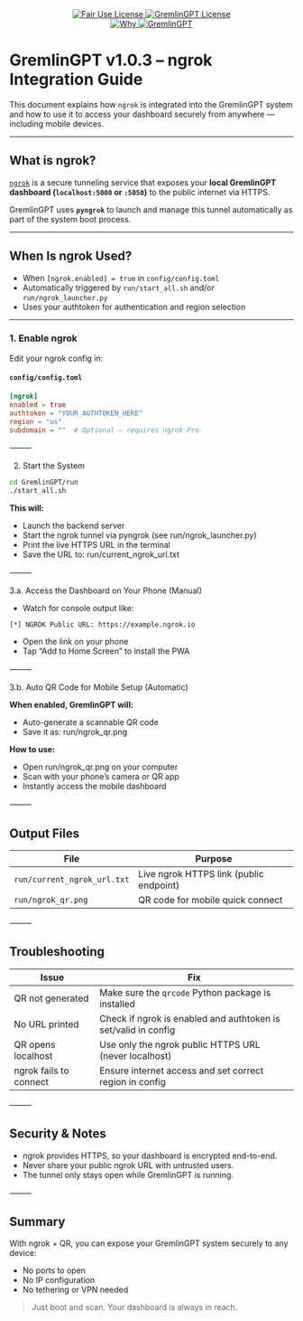 <link rel="stylesheet" type="text/css" href="docs/custom.css">
<div align="center">
  <a
href="https://github.com/statikfintechllc/AscendAI/blob/master/About Us/LICENSE.md">
    <img src="https://img.shields.io/badge/FAIR%20USE-black?style=for-the-badge&logo=dragon&logoColor=gold" alt="Fair Use License"/>
  </a>
  <a href="https://github.com/statikfintechllc/AscendAI/blob/master/About Us/LICENSE.md">
    <img src="https://img.shields.io/badge/GREMLINGPT%20v1.0.3-darkred?style=for-the-badge&logo=dragon&logoColor=gold" alt="GremlinGPT License"/>
  </a>
</div>
<div align="center">
  <a
href="https://github.com/statikfintechllc/AscendAI/blob/master/About Us/WHY_GREMLINGPT.md">
    <img src="https://img.shields.io/badge/Why-black?style=for-the-badge&logo=dragon&logoColor=gold" alt="Why"/>
  </a>
  <a href="https://github.com/statikfintechllc/AscendAI/blob/master/About Us/WHY_GREMLINGPT.md">
    <img src="https://img.shields.io/badge/GremlinGPT-darkred?style=for-the-badge&logo=dragon&logoColor=gold" alt="GremlinGPT"/>
  </a>
</div>

# GremlinGPT v1.0.3 – ngrok Integration Guide

This document explains how `ngrok` is integrated into the GremlinGPT system and how to use it to access your dashboard securely from anywhere — including mobile devices.

---

## What is ngrok?

[`ngrok`](https://ngrok.com) is a secure tunneling service that exposes your **local GremlinGPT dashboard (`localhost:5000` or `:5050`)** to the public internet via HTTPS.

GremlinGPT uses **`pyngrok`** to launch and manage this tunnel automatically as part of the system boot process.

---

## When Is ngrok Used?

- When `[ngrok.enabled] = true` in `config/config.toml`
- Automatically triggered by `run/start_all.sh` and/or `run/ngrok_launcher.py`
- Uses your authtoken for authentication and region selection

---

### 1. Enable ngrok

Edit your ngrok config in:

#### `config/config.toml`
```toml
[ngrok]
enabled = true
authtoken = "YOUR_AUTHTOKEN_HERE"
region = "us"
subdomain = ""  # Optional — requires ngrok Pro
```

⸻

2. Start the System
```bash
cd GremlinGPT/run
./start_all.sh
```

**This will:**
- Launch the backend server
- Start the ngrok tunnel via pyngrok (see run/ngrok_launcher.py)
- Print the live HTTPS URL in the terminal
- Save the URL to:
run/current_ngrok_url.txt

⸻

3.a. Access the Dashboard on Your Phone (Manual)
- Watch for console output like:

```log
[*] NGROK Public URL: https://example.ngrok.io
```

- Open the link on your phone
- Tap “Add to Home Screen” to install the PWA

⸻

3.b. Auto QR Code for Mobile Setup (Automatic)

**When enabled, GremlinGPT will:**
- Auto-generate a scannable QR code
- Save it as:
run/ngrok_qr.png

**How to use:**
- Open run/ngrok_qr.png on your computer
- Scan with your phone’s camera or QR app
- Instantly access the mobile dashboard

⸻

## Output Files

| **File**                    | **Purpose**                                |
|-----------------------------|---------------------------------------------|
| `run/current_ngrok_url.txt` | Live ngrok HTTPS link (public endpoint)     |
| `run/ngrok_qr.png`          | QR code for mobile quick connect            |

⸻

## Troubleshooting

| **Issue**                 | **Fix**                                                                 |
|---------------------------|--------------------------------------------------------------------------|
| QR not generated          | Make sure the `qrcode` Python package is installed                      |
| No URL printed            | Check if ngrok is enabled and authtoken is set/valid in config          |
| QR opens localhost        | Use only the ngrok public HTTPS URL (never localhost)                   |
| ngrok fails to connect    | Ensure internet access and set correct region in config                 |

⸻

## Security & Notes

- ngrok provides HTTPS, so your dashboard is encrypted end-to-end.
- Never share your public ngrok URL with untrusted users.
- The tunnel only stays open while GremlinGPT is running.

⸻

## Summary

With ngrok + QR, you can expose your GremlinGPT system securely to any device:
- No ports to open
- No IP configuration
- No tethering or VPN needed

> Just boot and scan. Your dashboard is always in reach.

